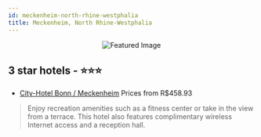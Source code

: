 ```yaml
---
id: meckenheim-north-rhine-westphalia
title: Meckenheim, North Rhine-Westphalia
---
```


<center><img src="https://i.travelapi.com/hotels/14000000/13160000/13151700/13151651/c7ed5901_z.jpg" alt="Featured Image" /></center>


##  3 star hotels - ⭐️⭐️⭐️

-    [City-Hotel Bonn / Meckenheim](https://us.hurb.com/hotels/meckenheim/city-hotel-bonn-meckenheim-JNP-JP903656?cmp=18055) Prices from R$458.93
   > Enjoy recreation amenities such as a fitness center or take in the view from a terrace. This hotel also features complimentary wireless Internet access and a reception hall.
